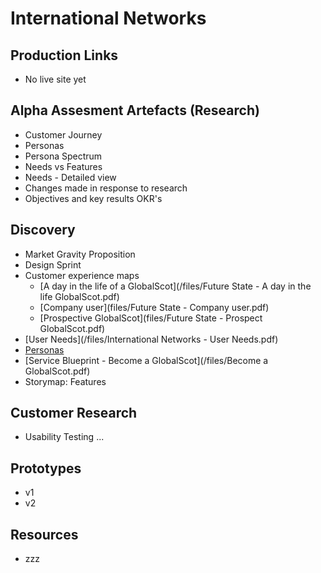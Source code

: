 # International Networks

## Production Links
- No live site yet


## Alpha Assesment Artefacts (Research)
- Customer Journey 
- Personas 
- Persona Spectrum 
- Needs vs Features 
- Needs - Detailed view 
- Changes made in response to research 
- Objectives and key results OKR's 

## Discovery 
- Market Gravity Proposition
- Design Sprint 
- Customer experience maps
  - [A day in the life of a GlobalScot](/files/Future State - A day in the life GlobalScot.pdf)
  - [Company user](files/Future State - Company user.pdf)
  - [Prospective GlobalScot](files/Future State - Prospect GlobalScot.pdf)
- [User Needs](/files/International Networks - User Needs.pdf) 
- [Personas](/files/Scotland_PLC_Personas.pdf)
- [Service Blueprint - Become a GlobalScot](/files/Become a GlobalScot.pdf)
- Storymap: Features  

## Customer Research
- Usability Testing ... 


## Prototypes
- v1 
- v2 


## Resources
- zzz

